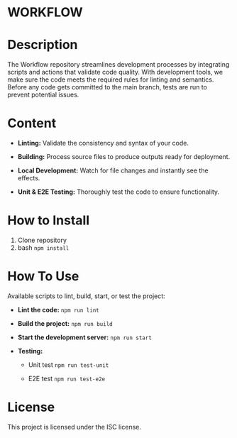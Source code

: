 <h1>WORKFLOW</h1>


# Description

The Workflow repository streamlines development processes by integrating scripts and actions that validate code quality. 
With development tools, we make sure the code meets the required rules for linting and semantics.
Before any code gets committed to the main branch, tests are run to prevent potential issues.

# Content

- **Linting:** Validate the consistency and syntax of your code.

- **Building:** Process source files to produce outputs ready for deployment.

- **Local Development:** Watch for file changes and instantly see the effects.

- **Unit & E2E Testing:** Thoroughly test the code to ensure functionality.

# How to Install

  1. Clone repository
  2. bash `npm install`


# How To Use

Available scripts to lint, build, start, or test the project:

- **Lint the code:** `npm run lint`
  
- **Build the project:** `npm run build`
  
- **Start the development server:** `npm run start`
  
- **Testing:**
  
   - Unit test `npm run test-unit`
     
   - E2E test `npm run test-e2e`

# License

This project is licensed under the ISC license.
